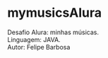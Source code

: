 # mymusicsAlura
<p>Desafio Alura: minhas músicas.<br>
Linguagem: JAVA.<br>
Autor: Felipe Barbosa<br>
</p>


